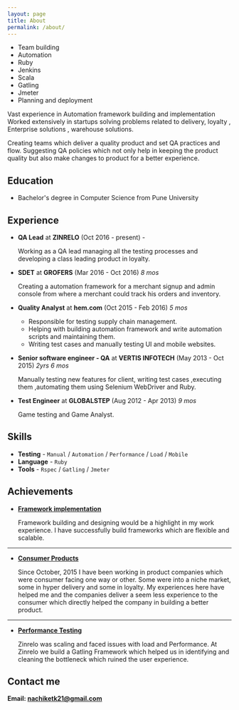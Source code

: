 ```yaml
---
layout: page
title: About
permalink: /about/
---
```


* Team building
* Automation
* Ruby
* Jenkins
* Scala
* Gatling
* Jmeter
* Planning and deployment

Vast experience in Automation framework building and implementation
Worked extensively in startups solving problems related to delivery, loyalty ,
Enterprise solutions , warehouse solutions.

Creating teams which deliver a quality product and set QA practices and flow.
Suggesting QA policies which not only help in keeping the product quality but
also make changes to product for a better experience.

## Education

* Bachelor's degree in Computer Science from Pune University

## Experience

* **QA Lead** at **ZINRELO** (Oct 2016 - present) _-_

  Working as a QA lead managing all the testing processes and developing a class
  leading product in loyalty.

* **SDET** at **GROFERS** (Mar 2016 - Oct 2016) _8 mos_

   Creating a automation framework for a merchant signup and admin console from
   where a merchant could track his orders and inventory.

* **Quality Analyst** at **hem.com** (Oct 2015 - Feb 2016) _5 mos_

   * Responsible for testing supply chain management.
   * Helping with building automation framework and write automation scripts and
     maintaining them.
   * Writing test cases and manually testing UI and mobile websites.

* **Senior software engineer - QA** at **VERTIS INFOTECH** (May 2013 - Oct 2015) _2yrs 6 mos_

    Manually testing new features for client, writing test cases ,executing
    them ,automating them using Selenium WebDriver and Ruby.

* **Test Engineer** at **GLOBALSTEP** (Aug 2012 - Apr 2013) _9 mos_

     Game testing and Game Analyst.

## Skills

* **Testing** - `Manual` / `Automation` / `Performance` / `Load` / `Mobile`
* **Language** - `Ruby`
* **Tools** - `Rspec` / `Gatling` / `Jmeter`


## Achievements


* [**Framework implementation**](#)

   Framework building and designing would be a highlight in my work experience.
   I have successfully build frameworks which are flexible and scalable.

***

* [**Consumer Products**](#)

    Since October, 2015 I have been working in product companies which were
    consumer facing one way or other. Some were into a niche market, some in hyper
    delivery and some in loyalty.
    My experiences here have helped me and the companies deliver a seem less
    experience to the consumer which directly helped the company in building a
    better product.

***

* [**Performance Testing**](#)

    Zinrelo was scaling and faced issues with load and Performance. At Zinrelo we
    build a Gatling Framework which helped us in identifying and cleaning the
    bottleneck which ruined the user experience.


## Contact me

**Email: [nachiketk21@gmail.com](mailto:nachiketk21@gmail.com)**
